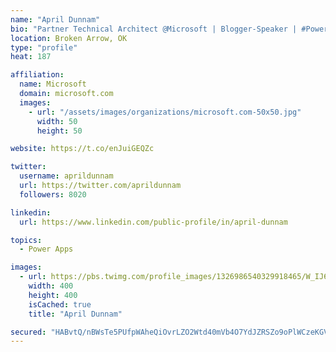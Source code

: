```yaml
---
name: "April Dunnam"
bio: "Partner Technical Architect @Microsoft | Blogger-Speaker | #PowerApps, #PowerAutomate, #Office365, #SharePoint | #WIT | #Karaoke Queen"
location: Broken Arrow, OK
type: "profile"
heat: 187

affiliation:
  name: Microsoft
  domain: microsoft.com
  images:
    - url: "/assets/images/organizations/microsoft.com-50x50.jpg"
      width: 50
      height: 50

website: https://t.co/enJuiGEQZc

twitter:
  username: aprildunnam
  url: https://twitter.com/aprildunnam
  followers: 8020

linkedin:
  url: https://www.linkedin.com/public-profile/in/april-dunnam

topics:
  - Power Apps

images:
  - url: https://pbs.twimg.com/profile_images/1326986540329918465/W_IJ6Ih2_400x400.jpg
    width: 400
    height: 400
    isCached: true
    title: "April Dunnam"

secured: "HABvtQ/nBWsTe5PUfpWAheQiOvrLZO2Wtd40mVb4O7YdJZRSZo9oPlWCzeKGVOKYvEgklIA6GGIsKJ+PEWhXpWJB8MeV5fA0OTiAsYcqemIqWQfOtmHqQFILt/xLR1NuuBkGVTsUb2Y0XfAl/VDt94AV9lfOYD7OcqR7vHUP/VqECEKz8uZ4lq/b7Cy2OS4lNhCmEQFWnzfPynk3lCF7XHWdFbcE9srMB5lXEy/WLAnFO1zDVQ7MmkL/cdP6y0vkr300rKYnEgoBuV6cCfUVfg3gURc3X0QAtU3Qs5kXBfQvMAXecVvfW7A8J9aGgBsN/+A3OeVP70seoJB8C+XOUXR5YnoBg9Cv2/UsV8pIl3AeteQtsOHYfvBtNY22uOtmll7dt00KNOLRCM/hqwUxf/45fDQqBysE9uytGX0Fpf8=;zrjVHaCL8RHTx4B8T75oHA=="
---
```


